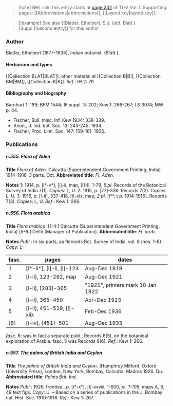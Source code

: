 > [!cite] BHL link: this entry starts at [page 232](https://www.biodiversitylibrary.org/item/103414#page/280/mode/1up) of TL-2 Vol. I.
> Supporting pages: [[Abbreviations|abbreviations]], [[Layout key|layout key]].

> [!example] See also [[Blatter, Ethelbert, S.J. {std. Blatt.} (Suppl.)|second entry]] for this author

### Author

Blatter, Ethelbert (1877-1934), Indian botanist. (*Blatt.*).

#### Herbarium and types

[[Collection BLAT|BLAT]], other material at [[Collection B|B]], [[Collection BM|BM]], [[Collection K|K]].
*Ref*.: IH 2: 79.

#### Bibliography and biography

Barnhart 1: 199; BFM 1544; IF suppl. 3: 202; Kew 1: 266-267; LS 3074; MW p. 44.
- Fischer, Bull. misc. Inf. Kew 1934: 338-339.
- Anon., J. Ind. bot. Soc. 13: 243-245. 1934.
- Fischer, Proc. Linn. Soc. 147: 159-161. 1935.

### Publications

##### n.555. Flora of Aden

**Title**
*Flora of Aden*. Calcutta (Superintendent Government Printing, India) 1914-1916, 3 parts. Oct.
**Abbreviated title**: *Fl. Aden*.

**Notes**
1: 1914, p. \[i\*-v\*\], \[i\]-ii, map, \[I\]-II, 1-79, *5 pl*. Records of the Botanical Survey of India 7(1). *Copies*: L, U.
2: 1915, p. \[77\]-336. Records 7(2). *Copies*: L, U.
3: 1916, p. \[i-ii\], 337-418, \[i\]-xix, map, *2 pl*. \[i\*\*, t.p. 1914-1916\]. Records 7(3). *Copies*: L, U.
*Ref*.: Kew 1: 266.

##### n.556. Flora arabica

**Title**
*Flora arabica*. \[1-4:\] Calcutta (Superintendent Government Printing, India) \[5-6:\] Delhi (Manager of Publication).
**Abbreviated title**: *Fl. arab.*

**Notes**
*Publ*.: In six parts, as Records Bot. Survey of India, vol. 8 (nos. 1-6). *Copy*: L:

|fasc.	|pages	|dates|
|---	|---	|---	|
|1	|\[i\*-ii\*\], \[i\]-ii, \[i\]-123	|Aug-Dec 1919|
|2	|\[i-ii\], 123-282, map	|Aug-Dec 1921|
|3	|\[i-ii\], \[283\]-365	|"1921", printers mark 10 Jan 1922|
|4	|\[i-ii\], 365-450	|Apr-Dec 1923|
|5	|\[i-ii\], 451-519, \[i\]-xlix	|Feb-Dec 1936|
|\[6\]	|\[i-iv\], \[451\]-501	|Aug-Dec 1933|

*fasc*. 6: was in fact a separate publ., Records 8(5), on the botanical exploration of Arabia. fasc. 5 was Records 8(6).
*Ref*.: Kew 1: 266.

##### n.557. The palms of British India and Ceylon

**Title**
*The palms of British India and Ceylon*. (Humphrey Mitford, Oxford University Press), London, New York, Bombay, Calcutta, Madras 1926. Qu.
**Abbreviated title**: *Palms Brit. Ind.*

**Notes**
*Publ*.: 1926, frontisp., p. \[i\*-x\*\], \[i\]-xxviii, 1-600, *pl. 1-106*, maps A, B, 49 text figs.
*Copy*: U. – Based on a series of publications in the J. Bombay nat. Hist. Soc. 1910-1918.
*Ref*.: Kew 1: 267.

